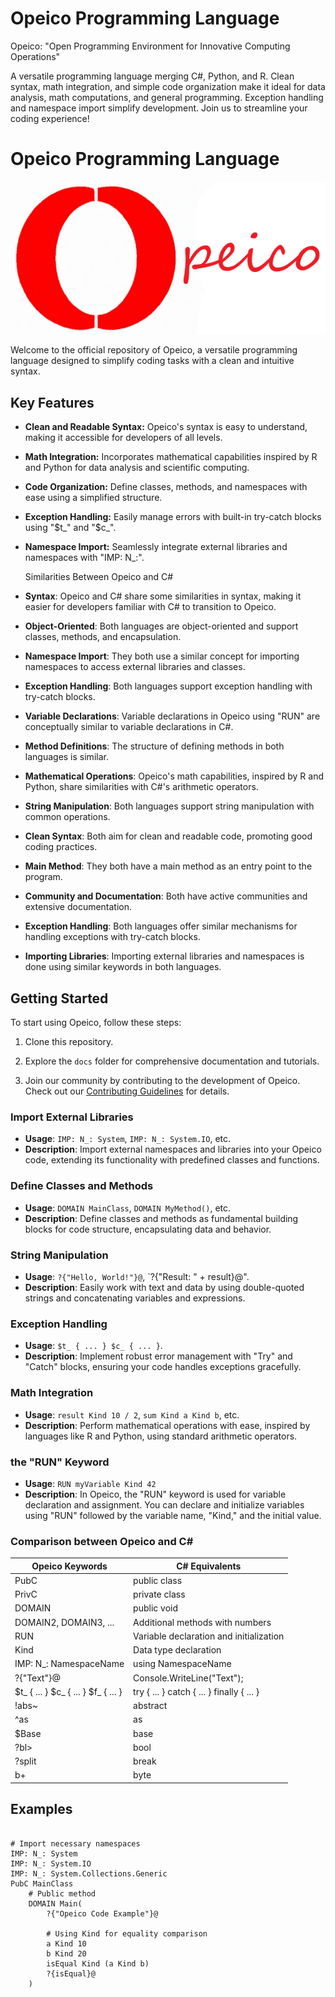 # Opeico Programming Language
Opeico: "Open Programming Environment for Innovative Computing Operations"

A versatile programming language merging C#, Python, and R. Clean syntax, math integration, and simple code organization make it ideal for data analysis, math computations, and general programming. Exception handling and namespace import simplify development. Join us to streamline your coding experience!

# Opeico Programming Language

![Opeico Logo](Opeico.png)

Welcome to the official repository of Opeico, a versatile programming language designed to simplify coding tasks with a clean and intuitive syntax.

## Key Features

- **Clean and Readable Syntax:** Opeico's syntax is easy to understand, making it accessible for developers of all levels.

- **Math Integration:** Incorporates mathematical capabilities inspired by R and Python for data analysis and scientific computing.

- **Code Organization:** Define classes, methods, and namespaces with ease using a simplified structure.

- **Exception Handling:** Easily manage errors with built-in try-catch blocks using "$t_" and "$c_".

- **Namespace Import:** Seamlessly integrate external libraries and namespaces with "IMP: N_:".

  Similarities Between Opeico and C#

- **Syntax**: Opeico and C# share some similarities in syntax, making it easier for developers familiar with C# to transition to Opeico.

- **Object-Oriented**: Both languages are object-oriented and support classes, methods, and encapsulation.

- **Namespace Import**: They both use a similar concept for importing namespaces to access external libraries and classes.

- **Exception Handling**: Both languages support exception handling with try-catch blocks.

- **Variable Declarations**: Variable declarations in Opeico using "RUN" are conceptually similar to variable declarations in C#.

- **Method Definitions**: The structure of defining methods in both languages is similar.

- **Mathematical Operations**: Opeico's math capabilities, inspired by R and Python, share similarities with C#'s arithmetic operators.

- **String Manipulation**: Both languages support string manipulation with common operations.

- **Clean Syntax**: Both aim for clean and readable code, promoting good coding practices.

- **Main Method**: They both have a main method as an entry point to the program.

- **Community and Documentation**: Both have active communities and extensive documentation.

- **Exception Handling**: Both languages offer similar mechanisms for handling exceptions with try-catch blocks.

- **Importing Libraries**: Importing external libraries and namespaces is done using similar keywords in both languages.


## Getting Started

To start using Opeico, follow these steps:

1. Clone this repository.

2. Explore the `docs` folder for comprehensive documentation and tutorials.

3. Join our community by contributing to the development of Opeico. Check out our [Contributing Guidelines](CONTRIBUTING.md) for details.

### Import External Libraries

- **Usage**: `IMP: N_: System`, `IMP: N_: System.IO`, etc.
- **Description**: Import external namespaces and libraries into your Opeico code, extending its functionality with predefined classes and functions.

### Define Classes and Methods

- **Usage**: `DOMAIN MainClass`, `DOMAIN MyMethod()`, etc.
- **Description**: Define classes and methods as fundamental building blocks for code structure, encapsulating data and behavior.

### String Manipulation

- **Usage**: `?{"Hello, World!"}@`, `?{"Result: " + result}@".
- **Description**: Easily work with text and data by using double-quoted strings and concatenating variables and expressions.

### Exception Handling

- **Usage**: `$t_ { ... } $c_ { ... }`.
- **Description**: Implement robust error management with "Try" and "Catch" blocks, ensuring your code handles exceptions gracefully.

### Math Integration

- **Usage**: `result Kind 10 / 2`, `sum Kind a Kind b`, etc.
- **Description**: Perform mathematical operations with ease, inspired by languages like R and Python, using standard arithmetic operators.
  
### the "RUN" Keyword
- **Usage**: `RUN myVariable Kind 42`
- **Description**: In Opeico, the "RUN" keyword is used for variable declaration and assignment. You can declare and initialize variables using "RUN" followed by the variable name, "Kind," and the initial value.

### Comparison between Opeico and C#
Opeico Keywords                  |   C# Equivalents
--------------------------------|------------------------
PubC                            |   public class
PrivC                           |   private class
DOMAIN                          |   public void
DOMAIN2, DOMAIN3, ...           |   Additional methods with numbers
RUN                             |   Variable declaration and initialization
Kind                            |   Data type declaration
IMP: N_: NamespaceName          |   using NamespaceName
?{"Text"}@                      |   Console.WriteLine("Text");
$t_ { ... } $c_ { ... }  $f_ { ... }        |   try { ... } catch { ... } finally { ... }
!abs~                           |   abstract
^as                           |   as
$Base                           |   base
?bl>                            |   bool
?split                          |   break
b+                              |   byte

## Examples

```pubc

# Import necessary namespaces
IMP: N_: System
IMP: N_: System.IO
IMP: N_: System.Collections.Generic
PubC MainClass
    # Public method
    DOMAIN Main(
        ?{"Opeico Code Example"}@

        # Using Kind for equality comparison
        a Kind 10
        b Kind 20
        isEqual Kind (a Kind b)
        ?{isEqual}@
    )

